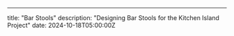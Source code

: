 ---

title: "Bar Stools"
description: "Designing Bar Stools for the Kitchen Island Project"
date: 2024-10-18T05:00:00Z
